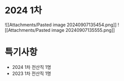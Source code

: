 # 2024 1차
![[Attachments/Pasted image 20240907135454.png]]
![[Attachments/Pasted image 20240907135555.png]]


# 특기사항
- 2024 1차 전산직 1명
- 2023 1차 전산직 1명